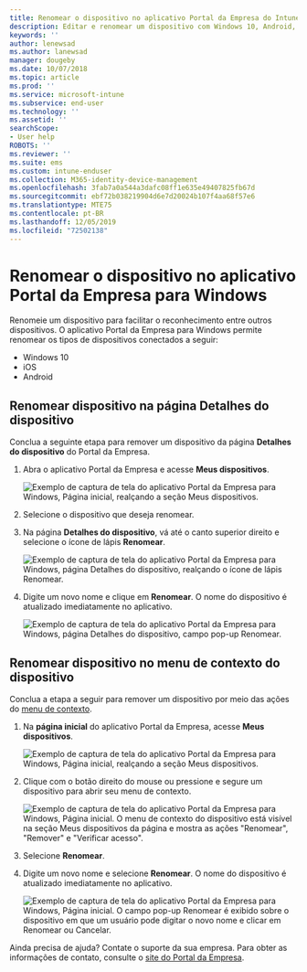 ```yaml
---
title: Renomear o dispositivo no aplicativo Portal da Empresa do Intune para Windows
description: Editar e renomear um dispositivo com Windows 10, Android, iOS ou Microsoft HoloLens no aplicativo Portal da Empresa do Intune para Windows
keywords: ''
author: lenewsad
ms.author: lanewsad
manager: dougeby
ms.date: 10/07/2018
ms.topic: article
ms.prod: ''
ms.service: microsoft-intune
ms.subservice: end-user
ms.technology: ''
ms.assetid: ''
searchScope:
- User help
ROBOTS: ''
ms.reviewer: ''
ms.suite: ems
ms.custom: intune-enduser
ms.collection: M365-identity-device-management
ms.openlocfilehash: 3fab7a0a544a3dafc08ff1e635e49407825fb67d
ms.sourcegitcommit: ebf72b038219904d6e7d20024b107f4aa68f57e6
ms.translationtype: MTE75
ms.contentlocale: pt-BR
ms.lasthandoff: 12/05/2019
ms.locfileid: "72502138"
---
```

# <a name="rename-device-from-the-company-portal-app-for-windows"></a>Renomear o dispositivo no aplicativo Portal da Empresa para Windows
Renomeie um dispositivo para facilitar o reconhecimento entre outros dispositivos. O aplicativo Portal da Empresa para Windows permite renomear os tipos de dispositivos conectados a seguir:  
* Windows 10
* iOS
* Android  

## <a name="rename-device-from-device-details-page"></a>Renomear dispositivo na página **Detalhes do dispositivo**  
Conclua a seguinte etapa para remover um dispositivo da página **Detalhes do dispositivo** do Portal da Empresa. 

1. Abra o aplicativo Portal da Empresa e acesse **Meus dispositivos**.  

    ![Exemplo de captura de tela do aplicativo Portal da Empresa para Windows, Página inicial, realçando a seção Meus dispositivos.](./media/1809_CheckAccess_Context_Select_Device.png)  
2. Selecione o dispositivo que deseja renomear.
3. Na página **Detalhes do dispositivo**, vá até o canto superior direito e selecione o ícone de lápis **Renomear**.  

     ![Exemplo de captura de tela do aplicativo Portal da Empresa para Windows, página Detalhes do dispositivo, realçando o ícone de lápis Renomear.](./media/1809_Rename_CPapp_Windows_icon.png) 
4. Digite um novo nome e clique em **Renomear**. O nome do dispositivo é atualizado imediatamente no aplicativo.  

     ![Exemplo de captura de tela do aplicativo Portal da Empresa para Windows, página Detalhes do dispositivo, campo pop-up Renomear.](./media/1808_RenameApp_Popup.png)  

## <a name="rename-device-from-device-context-menu"></a>Renomear dispositivo no menu de contexto do dispositivo  
Conclua a etapa a seguir para remover um dispositivo por meio das ações do [menu de contexto](https://docs.microsoft.com//windows/uwp/design/controls-and-patterns/menus).  

1. Na **página inicial** do aplicativo Portal da Empresa, acesse **Meus dispositivos**.

    ![Exemplo de captura de tela do aplicativo Portal da Empresa para Windows, Página inicial, realçando a seção Meus dispositivos.](./media/1809_CheckAccess_Context_Select_Device.png)  
2. Clique com o botão direito do mouse ou pressione e segure um dispositivo para abrir seu menu de contexto.  

    ![Exemplo de captura de tela do aplicativo Portal da Empresa para Windows, Página inicial. O menu de contexto do dispositivo está visível na seção **Meus dispositivos** da página e mostra as ações "Renomear", "Remover" e "Verificar acesso".](./media/1809_DeviceContextMenu_Windows_CP.png)    
3. Selecione **Renomear**.  
4. Digite um novo nome e selecione **Renomear**. O nome do dispositivo é atualizado imediatamente no aplicativo.  

     ![Exemplo de captura de tela do aplicativo Portal da Empresa para Windows, Página inicial. O campo pop-up Renomear é exibido sobre o dispositivo em que um usuário pode digitar o novo nome e clicar em Renomear ou Cancelar.](./media/1808_RenameApp_Popup.png)  

Ainda precisa de ajuda? Contate o suporte da sua empresa. Para obter as informações de contato, consulte o [site do Portal da Empresa](https://go.microsoft.com/fwlink/?linkid=2010980).


